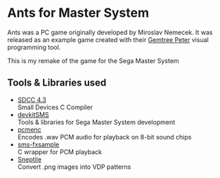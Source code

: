 Ants for Master System
======================

Ants was a PC game originally developed by Miroslav Nemecek.
It was released as an example game created with their [Gemtree Peter](https://github.com/Panda381/Peter) visual programming tool.


This is my remake of the game for the Sega Master System

## Tools & Libraries used
* [SDCC 4.3](https://sdcc.sourceforge.net/) <br /> Small Devices C Compiler
* [devkitSMS](https://github.com/sverx/devkitSMS) <br /> Tools & libraries for Sega Master System development
* [pcmenc](https://github.com/maxim-zhao/pcmenc) <br /> Encodes .wav PCM audio for playback on 8-bit sound chips
* [sms-fxsample](https://github.com/kusfo/sms-fxsample) <br /> C wrapper for PCM playback
* [Sneptile](https://github.com/JoppyFurr/Sneptile) <br /> Convert .png images into VDP patterns
